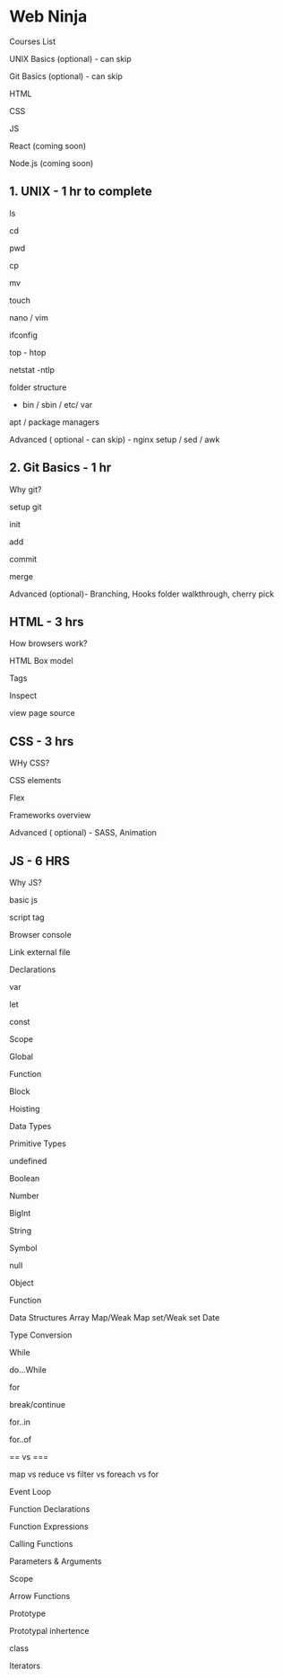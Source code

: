 # Web Ninja

Courses List

UNIX Basics (optional) - can skip

Git Basics (optional) - can skip

HTML

CSS

JS

React (coming soon)

Node.js (coming soon)

## 1. UNIX - 1 hr to complete

ls

cd

pwd

cp

mv

touch

nano / vim

ifconfig

top - htop

netstat -ntlp

folder structure

- bin / sbin / etc/ var

apt / package managers

Advanced ( optional - can skip) - nginx setup / sed / awk

## 2. Git Basics - 1 hr

Why git?

setup git

init

add

commit

merge

Advanced (optional)- Branching, Hooks folder walkthrough, cherry pick

## HTML - 3 hrs

How browsers work?

HTML Box model

Tags

Inspect

view page source

## CSS - 3 hrs

WHy CSS?

CSS elements

Flex

Frameworks overview

Advanced ( optional) - SASS, Animation

## JS - 6 HRS

Why JS?

basic js

script tag

Browser console

Link external file

Declarations

var

let

const

Scope

Global

Function

Block

Hoisting

Data Types

Primitive Types

undefined

Boolean

Number

BigInt

String

Symbol

null

Object

Function

Data Structures
Array
Map/Weak Map
set/Weak set
Date

Type Conversion

While

do...While

for

break/continue

for..in

for..of

== vs ===

map vs reduce vs filter vs foreach vs for

Event Loop

Function Declarations

Function Expressions

Calling Functions

Parameters & Arguments

Scope

Arrow Functions

Prototype

Prototypal inhertence

class

Iterators
